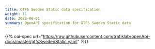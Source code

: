 ```yaml
---
title: GTFS Sweden Static data specification
weight: 11
date: 2022-06-01
summary: OpenAPI specification for GTFS Sweden Static data
---
```


{{% oai-spec url="https://raw.githubusercontent.com/trafiklab/openApi-docs/master/gtfsSwedenStatic.yaml" %}}